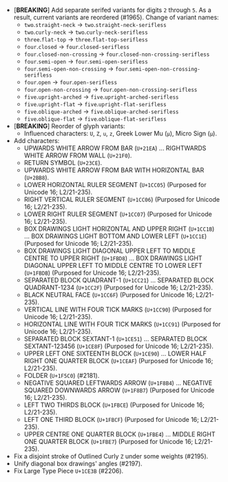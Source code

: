 * \[**BREAKING**\] Add separate serifed variants for digits `2` through `5`. As a result, current variants are reordered (#1965). Change of variant names:
  - `two`.`straight-neck` → `two`.`straight-neck-serifless`
  - `two`.`curly-neck` → `two`.`curly-neck-serifless`
  - `three`.`flat-top` → `three`.`flat-top-serifless`
  - `four`.`closed` → `four`.`closed-serifless`
  - `four`.`closed-non-crossing` → `four`.`closed-non-crossing-serifless`
  - `four`.`semi-open` → `four`.`semi-open-serifless`
  - `four`.`semi-open-non-crossing` → `four`.`semi-open-non-crossing-serifless`
  - `four`.`open` → `four`.`open-serifless`
  - `four`.`open-non-crossing` → `four`.`open-non-crossing-serifless`
  - `five`.`upright-arched` → `five`.`upright-arched-serifless`
  - `five`.`upright-flat` → `five`.`upright-flat-serifless`
  - `five`.`oblique-arched` → `five`.`oblique-arched-serifless`
  - `five`.`oblique-flat` → `five`.`oblique-flat-serifless`
* \[**BREAKING**\] Reorder of glyph variants:
   - Influenced characters: `U`, `Z`, `u`, `z`, Greek Lower Mu (`μ`), Micro Sign (`µ`).
* Add characters:
  - UPWARDS WHITE ARROW FROM BAR (`U+21EA`) ... RIGHTWARDS WHITE ARROW FROM WALL (`U+21F0`).
  - RETURN SYMBOL (`U+23CE`).
  - UPWARDS WHITE ARROW FROM BAR WITH HORIZONTAL BAR (`U+2BB8`).
  - LOWER HORIZONTAL RULER SEGMENT (`U+1CC05`)  (Purposed for Unicode 16; L2/21-235).
  - RIGHT VERTICAL RULER SEGMENT (`U+1CC06`)  (Purposed for Unicode 16; L2/21-235).
  - LOWER RIGHT RULER SEGMENT (`U+1CC07`)  (Purposed for Unicode 16; L2/21-235).
  - BOX DRAWINGS LIGHT HORIZONTAL AND UPPER RIGHT (`U+1CC1B`) ... BOX DRAWINGS LIGHT BOTTOM AND LOWER LEFT (`U+1CC1E`)  (Purposed for Unicode 16; L2/21-235).
  - BOX DRAWINGS LIGHT DIAGONAL UPPER LEFT TO MIDDLE CENTRE TO UPPER RIGHT (`U+1FBD8`) ... BOX DRAWINGS LIGHT DIAGONAL UPPER LEFT TO MIDDLE CENTRE TO LOWER LEFT (`U+1FBDB`)  (Purposed for Unicode 16; L2/21-235).
  - SEPARATED BLOCK QUADRANT-1 (`U+1CC21`) ... SEPARATED BLOCK QUADRANT-1234 (`U+1CC2F`)  (Purposed for Unicode 16; L2/21-235).
  - BLACK NEUTRAL FACE (`U+1CC6F`)  (Purposed for Unicode 16; L2/21-235).
  - VERTICAL LINE WITH FOUR TICK MARKS (`U+1CC90`)  (Purposed for Unicode 16; L2/21-235).
  - HORIZONTAL LINE WITH FOUR TICK MARKS (`U+1CC91`)  (Purposed for Unicode 16; L2/21-235).
  - SEPARATED BLOCK SEXTANT-1 (`U+1CE51`) ... SEPARATED BLOCK SEXTANT-123456 (`U+1CE8F`)  (Purposed for Unicode 16; L2/21-235).
  - UPPER LEFT ONE SIXTEENTH BLOCK (`U+1CE90`) ... LOWER HALF RIGHT ONE QUARTER BLOCK (`U+1CEAF`)  (Purposed for Unicode 16; L2/21-235).
  - FOLDER (`U+1F5C0`) (#2181).
  - NEGATIVE SQUARED LEFTWARDS ARROW (`U+1F8B4`) ... NEGATIVE SQUARED DOWNWARDS ARROW (`U+1F8B7`)  (Purposed for Unicode 16; L2/21-235).
  - LEFT TWO THIRDS BLOCK (`U+1FBCE`)  (Purposed for Unicode 16; L2/21-235).
  - LEFT ONE THIRD BLOCK (`U+1FBCF`)  (Purposed for Unicode 16; L2/21-235).
  - UPPER CENTRE ONE QUARTER BLOCK (`U+1FBE4`) ... MIDDLE RIGHT ONE QUARTER BLOCK (`U+1FBE7`)  (Purposed for Unicode 16; L2/21-235).
* Fix a disjoint stroke of Outlined Curly `Z` under some weights (#2195).
* Unify diagonal box drawings' angles (#2197).
* Fix Large Type Piece `U+1CE3B` (#2206).
